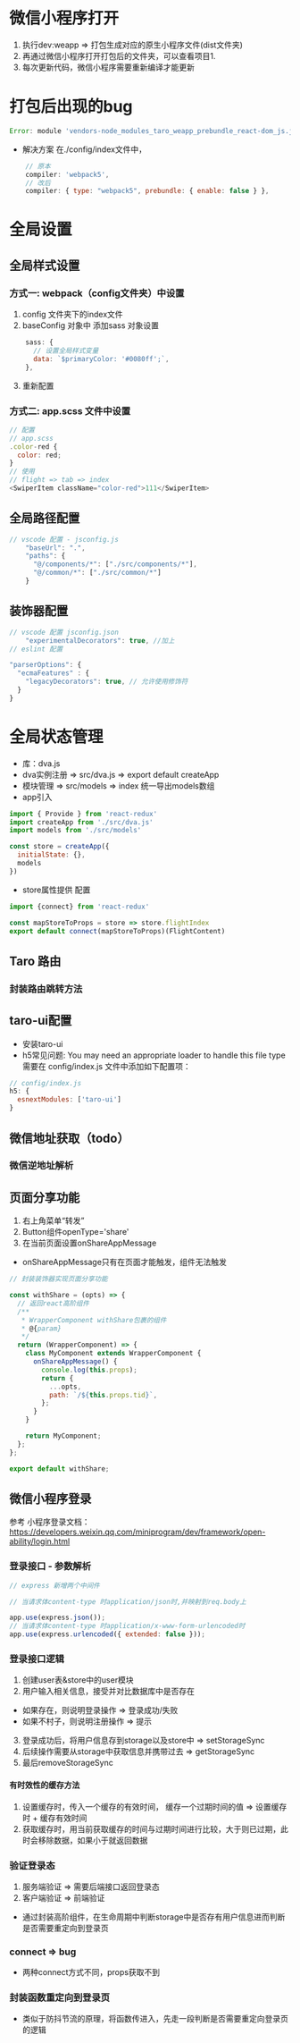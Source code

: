 # 微信小程序打开
1. 执行dev:weapp => 打包生成对应的原生小程序文件(dist文件夹)
2. 再通过微信小程序打开打包后的文件夹，可以查看项目1.
3. 每次更新代码，微信小程序需要重新编译才能更新
# 打包后出现的bug
```js
Error: module 'vendors-node_modules_taro_weapp_prebundle_react-dom_js.js' is not defined, require args is './vendors-node_modules_taro_weapp_prebundle_react-dom_js.js'
```
* 解决方案
在./config/index文件中，
```js
    // 原本
    compiler: 'webpack5',
    // 改后
    compiler: { type: "webpack5", prebundle: { enable: false } },
```

# 全局设置
## 全局样式设置
### 方式一: webpack（config文件夹）中设置
1. config 文件夹下的index文件
2. baseConfig 对象中 添加sass 对象设置
```js
    sass: {
      // 设置全局样式变量
      data: `$primaryColor: '#0080ff';`,
    },
```
3. 重新配置

### 方式二: app.scss 文件中设置
```js
// 配置
// app.scss
.color-red {
  color: red;
}
// 使用
// flight => tab => index
<SwiperItem className="color-red">111</SwiperItem>
```

## 全局路径配置
```js
// vscode 配置 - jsconfig.js
    "baseUrl": ".",
    "paths": {
      "@/components/*": ["./src/components/*"],
      "@/common/*": ["./src/common/*"]
    }
```

## 装饰器配置
```js
// vscode 配置 jsconfig.json
    "experimentalDecorators": true, //加上
// eslint 配置

"parserOptions": {
  "ecmaFeatures" : {
    "legacyDecorators": true, // 允许使用修饰符
  }
}

```

# 全局状态管理
* 库：dva.js
* dva实例注册 => src/dva.js => export default createApp
* 模块管理 => src/models => index 统一导出models数组
* app引入
```js
import { Provide } from 'react-redux'
import createApp from './src/dva.js'
import models from './src/models'

const store = createApp({
  initialState: {},
  models
})
```
* store属性提供 配置
```js
import {connect} from 'react-redux'

const mapStoreToProps = store => store.flightIndex
export default connect(mapStoreToProps)(FlightContent)
```


## Taro 路由
### 封装路由跳转方法


## taro-ui配置
* 安装taro-ui
* h5常见问题: You may need an appropriate loader to handle this file type
需要在 config/index.js 文件中添加如下配置项：
```js
// config/index.js
h5: {
  esnextModules: ['taro-ui']
}
```

## 微信地址获取（todo）
### 微信逆地址解析

## 页面分享功能
1. 右上角菜单“转发”
2. Button组件openType='share'
3. 在当前页面设置onShareAppMessage
* onShareAppMessage只有在页面才能触发，组件无法触发
```js
// 封装装饰器实现页面分享功能

const withShare = (opts) => {
  // 返回react高阶组件
  /**
   * WrapperComponent withShare包裹的组件
   * @{param}
   */
  return (WrapperComponent) => {
    class MyComponent extends WrapperComponent {
      onShareAppMessage() {
        console.log(this.props);
        return {
          ...opts,
          path: `/${this.props.tid}`,
        };
      }
    }

    return MyComponent;
  };
};

export default withShare;

```


## 微信小程序登录
参考 小程序登录文档： https://developers.weixin.qq.com/miniprogram/dev/framework/open-ability/login.html
### 登录接口 - 参数解析
```js
// express 新增两个中间件

// 当请求体content-type 时application/json时,并映射到req.body上

app.use(express.json());
// 当请求体content-type 时application/x-www-form-urlencoded时
app.use(express.urlencoded({ extended: false }));


```
### 登录接口逻辑
1. 创建user表&store中的user模块
2. 用户输入相关信息，接受并对比数据库中是否存在
  *  如果存在，则说明登录操作 => 登录成功/失败
  *  如果不村子，则说明注册操作 => 提示
3. 登录成功后，将用户信息存到storage以及store中 => setStorageSync
4. 后续操作需要从storage中获取信息并携带过去 => getStorageSync
5. 最后removeStorageSync
#### 有时效性的缓存方法
1. 设置缓存时，传入一个缓存的有效时间， 缓存一个过期时间的值 => 设置缓存时 + 缓存有效时间
2. 获取缓存时，用当前获取缓存的时间与过期时间进行比较，大于则已过期，此时会移除数据，如果小于就返回数据


### 验证登录态
1. 服务端验证 => 需要后端接口返回登录态
2. 客户端验证 => 前端验证
* 通过封装高阶组件，在生命周期中判断storage中是否存有用户信息进而判断是否需要重定向到登录页

### connect => bug
* 两种connect方式不同，props获取不到



### 封装函数重定向到登录页
* 类似于防抖节流的原理，将函数传进入，先走一段判断是否需要重定向登录页的逻辑
